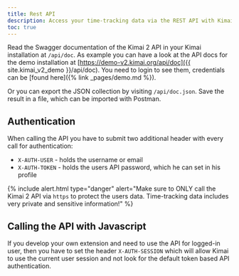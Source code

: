 ```yaml
---
title: Rest API
description: Access your time-tracking data via the REST API with Kimai
toc: true
---
```


Read the Swagger documentation of the Kimai 2 API in your Kimai installation at `/api/doc`.
As example you can have a look at the API docs for the demo installation at [https://demo-v2.kimai.org/api/doc]({{ site.kimai_v2_demo }}/api/doc).
You need to login to see them, credentials can be [found here]({% link _pages/demo.md %}).

Or you can export the JSON collection by visiting `/api/doc.json`. Save the result in a file, which can be imported with Postman.

## Authentication

When calling the API you have to submit two additional header with every call for authentication:

- `X-AUTH-USER` - holds the username or email
- `X-AUTH-TOKEN` - holds the users API password, which he can set in his profile

{% include alert.html type="danger" alert="Make sure to ONLY call the Kimai 2 API via `https` to protect the users data. Time-tracking data includes very private and sensitive information!" %}

## Calling the API with Javascript

If you develop your own extension and need to use the API for logged-in user, then you have to set the header `X-AUTH-SESSION` 
which will allow Kimai to use the current user session and not look for the default token based API authentication.
